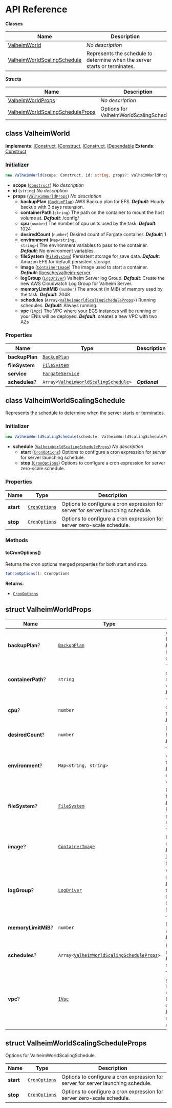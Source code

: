 # API Reference

**Classes**

Name|Description
----|-----------
[ValheimWorld](#cdk-valheim-valheimworld)|*No description*
[ValheimWorldScalingSchedule](#cdk-valheim-valheimworldscalingschedule)|Represents the schedule to determine when the server starts or terminates.


**Structs**

Name|Description
----|-----------
[ValheimWorldProps](#cdk-valheim-valheimworldprops)|*No description*
[ValheimWorldScalingScheduleProps](#cdk-valheim-valheimworldscalingscheduleprops)|Options for ValheimWorldScalingSchedule.



## class ValheimWorld  <a id="cdk-valheim-valheimworld"></a>



__Implements__: [IConstruct](#constructs-iconstruct), [IConstruct](#aws-cdk-core-iconstruct), [IConstruct](#constructs-iconstruct), [IDependable](#aws-cdk-core-idependable)
__Extends__: [Construct](#aws-cdk-core-construct)

### Initializer




```ts
new ValheimWorld(scope: Construct, id: string, props?: ValheimWorldProps)
```

* **scope** (<code>[Construct](#aws-cdk-core-construct)</code>)  *No description*
* **id** (<code>string</code>)  *No description*
* **props** (<code>[ValheimWorldProps](#cdk-valheim-valheimworldprops)</code>)  *No description*
  * **backupPlan** (<code>[BackupPlan](#aws-cdk-aws-backup-backupplan)</code>)  AWS Backup plan for EFS. __*Default*__: Hourly backup with 3 days retension.
  * **containerPath** (<code>string</code>)  The path on the container to mount the host volume at. __*Default*__: /config/
  * **cpu** (<code>number</code>)  The number of cpu units used by the task. __*Default*__: 1024
  * **desiredCount** (<code>number</code>)  Desired count of Fargate container. __*Default*__: 1
  * **environment** (<code>Map<string, string></code>)  The environment variables to pass to the container. __*Default*__: No environment variables.
  * **fileSystem** (<code>[FileSystem](#aws-cdk-aws-efs-filesystem)</code>)  Persistent storage for save data. __*Default*__: Amazon EFS for default persistent storage.
  * **image** (<code>[ContainerImage](#aws-cdk-aws-ecs-containerimage)</code>)  The image used to start a container. __*Default*__: [lloesche/valheim-server](https://hub.docker.com/r/lloesche/valheim-server)
  * **logGroup** (<code>[LogDriver](#aws-cdk-aws-ecs-logdriver)</code>)  Valheim Server log Group. __*Default*__: Create the new AWS Cloudwatch Log Group for Valheim Server.
  * **memoryLimitMiB** (<code>number</code>)  The amount (in MiB) of memory used by the task. __*Default*__: 2048
  * **schedules** (<code>Array<[ValheimWorldScalingScheduleProps](#cdk-valheim-valheimworldscalingscheduleprops)></code>)  Running schedules. __*Default*__: Always running.
  * **vpc** (<code>[IVpc](#aws-cdk-aws-ec2-ivpc)</code>)  The VPC where your ECS instances will be running or your ENIs will be deployed. __*Default*__: creates a new VPC with two AZs



### Properties


Name | Type | Description 
-----|------|-------------
**backupPlan** | <code>[BackupPlan](#aws-cdk-aws-backup-backupplan)</code> | <span></span>
**fileSystem** | <code>[FileSystem](#aws-cdk-aws-efs-filesystem)</code> | <span></span>
**service** | <code>[FargateService](#aws-cdk-aws-ecs-fargateservice)</code> | <span></span>
**schedules**? | <code>Array<[ValheimWorldScalingSchedule](#cdk-valheim-valheimworldscalingschedule)></code> | __*Optional*__



## class ValheimWorldScalingSchedule  <a id="cdk-valheim-valheimworldscalingschedule"></a>

Represents the schedule to determine when the server starts or terminates.


### Initializer




```ts
new ValheimWorldScalingSchedule(schedule: ValheimWorldScalingScheduleProps)
```

* **schedule** (<code>[ValheimWorldScalingScheduleProps](#cdk-valheim-valheimworldscalingscheduleprops)</code>)  *No description*
  * **start** (<code>[CronOptions](#aws-cdk-aws-applicationautoscaling-cronoptions)</code>)  Options to configure a cron expression for server for server launching schedule. 
  * **stop** (<code>[CronOptions](#aws-cdk-aws-applicationautoscaling-cronoptions)</code>)  Options to configure a cron expression for server zero-scale schedule. 



### Properties


Name | Type | Description 
-----|------|-------------
**start** | <code>[CronOptions](#aws-cdk-aws-applicationautoscaling-cronoptions)</code> | Options to configure a cron expression for server for server launching schedule.
**stop** | <code>[CronOptions](#aws-cdk-aws-applicationautoscaling-cronoptions)</code> | Options to configure a cron expression for server zero-scale schedule.

### Methods


#### toCronOptions() <a id="cdk-valheim-valheimworldscalingschedule-tocronoptions"></a>

Returns the cron options merged properties for both start and stop.

```ts
toCronOptions(): CronOptions
```


__Returns__:
* <code>[CronOptions](#aws-cdk-aws-applicationautoscaling-cronoptions)</code>



## struct ValheimWorldProps  <a id="cdk-valheim-valheimworldprops"></a>






Name | Type | Description 
-----|------|-------------
**backupPlan**? | <code>[BackupPlan](#aws-cdk-aws-backup-backupplan)</code> | AWS Backup plan for EFS.<br/>__*Default*__: Hourly backup with 3 days retension.
**containerPath**? | <code>string</code> | The path on the container to mount the host volume at.<br/>__*Default*__: /config/
**cpu**? | <code>number</code> | The number of cpu units used by the task.<br/>__*Default*__: 1024
**desiredCount**? | <code>number</code> | Desired count of Fargate container.<br/>__*Default*__: 1
**environment**? | <code>Map<string, string></code> | The environment variables to pass to the container.<br/>__*Default*__: No environment variables.
**fileSystem**? | <code>[FileSystem](#aws-cdk-aws-efs-filesystem)</code> | Persistent storage for save data.<br/>__*Default*__: Amazon EFS for default persistent storage.
**image**? | <code>[ContainerImage](#aws-cdk-aws-ecs-containerimage)</code> | The image used to start a container.<br/>__*Default*__: [lloesche/valheim-server](https://hub.docker.com/r/lloesche/valheim-server)
**logGroup**? | <code>[LogDriver](#aws-cdk-aws-ecs-logdriver)</code> | Valheim Server log Group.<br/>__*Default*__: Create the new AWS Cloudwatch Log Group for Valheim Server.
**memoryLimitMiB**? | <code>number</code> | The amount (in MiB) of memory used by the task.<br/>__*Default*__: 2048
**schedules**? | <code>Array<[ValheimWorldScalingScheduleProps](#cdk-valheim-valheimworldscalingscheduleprops)></code> | Running schedules.<br/>__*Default*__: Always running.
**vpc**? | <code>[IVpc](#aws-cdk-aws-ec2-ivpc)</code> | The VPC where your ECS instances will be running or your ENIs will be deployed.<br/>__*Default*__: creates a new VPC with two AZs



## struct ValheimWorldScalingScheduleProps  <a id="cdk-valheim-valheimworldscalingscheduleprops"></a>


Options for ValheimWorldScalingSchedule.



Name | Type | Description 
-----|------|-------------
**start** | <code>[CronOptions](#aws-cdk-aws-applicationautoscaling-cronoptions)</code> | Options to configure a cron expression for server for server launching schedule.
**stop** | <code>[CronOptions](#aws-cdk-aws-applicationautoscaling-cronoptions)</code> | Options to configure a cron expression for server zero-scale schedule.



